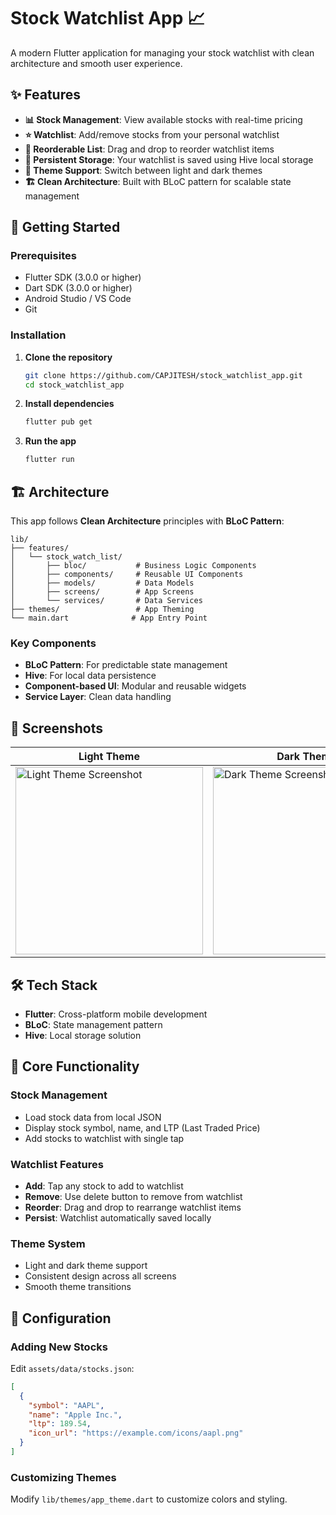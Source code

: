 # Stock Watchlist App 📈

A modern Flutter application for managing your stock watchlist with clean architecture and smooth user experience.

## ✨ Features

- **📊 Stock Management**: View available stocks with real-time pricing
- **⭐ Watchlist**: Add/remove stocks from your personal watchlist
- **🔄 Reorderable List**: Drag and drop to reorder watchlist items
- **💾 Persistent Storage**: Your watchlist is saved using Hive local storage
- **🎨 Theme Support**: Switch between light and dark themes
- **🏗️ Clean Architecture**: Built with BLoC pattern for scalable state management

## 🚀 Getting Started

### Prerequisites

- Flutter SDK (3.0.0 or higher)
- Dart SDK (3.0.0 or higher)
- Android Studio / VS Code
- Git

### Installation

1. **Clone the repository**
   ```bash
   git clone https://github.com/CAPJITESH/stock_watchlist_app.git
   cd stock_watchlist_app
   ```

2. **Install dependencies**
   ```bash
   flutter pub get
   ```

3. **Run the app**
   ```bash
   flutter run
   ```

## 🏗️ Architecture

This app follows **Clean Architecture** principles with **BLoC Pattern**:

```
lib/
├── features/
│   └── stock_watch_list/
│       ├── bloc/           # Business Logic Components
│       ├── components/     # Reusable UI Components
│       ├── models/         # Data Models
│       ├── screens/        # App Screens
│       └── services/       # Data Services
├── themes/                 # App Theming
└── main.dart              # App Entry Point
```

### Key Components

- **BLoC Pattern**: For predictable state management
- **Hive**: For local data persistence
- **Component-based UI**: Modular and reusable widgets
- **Service Layer**: Clean data handling

## 📱 Screenshots

| Light Theme | Dark Theme |
|-------------|------------|
| <img src="https://github.com/user-attachments/assets/70120de2-2786-4993-baf6-c29431f539a8" width="300" alt="Light Theme Screenshot" /> | <img src="https://github.com/user-attachments/assets/a714c21f-d27e-4414-be70-680136a2c8eb" width="300" alt="Dark Theme Screenshot" /> |

## 🛠️ Tech Stack

- **Flutter**: Cross-platform mobile development
- **BLoC**: State management pattern
- **Hive**: Local storage solution

## 🎯 Core Functionality

### Stock Management
- Load stock data from local JSON
- Display stock symbol, name, and LTP (Last Traded Price)
- Add stocks to watchlist with single tap

### Watchlist Features
- **Add**: Tap any stock to add to watchlist
- **Remove**: Use delete button to remove from watchlist
- **Reorder**: Drag and drop to rearrange watchlist items
- **Persist**: Watchlist automatically saved locally

### Theme System
- Light and dark theme support
- Consistent design across all screens
- Smooth theme transitions

## 🔧 Configuration

### Adding New Stocks

Edit `assets/data/stocks.json`:

```json
[
  {
    "symbol": "AAPL",
    "name": "Apple Inc.",
    "ltp": 189.54,
    "icon_url": "https://example.com/icons/aapl.png"
  }
]
```

### Customizing Themes

Modify `lib/themes/app_theme.dart` to customize colors and styling.

